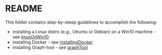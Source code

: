 README
======

This folder contains step-by-steep guidelines to accomplish the following:

+ installing a Linux distro (e.g., Ubuntu or Debian) on a Win10 machine - see
 [linuxOnWin10](linuxOnWin10/README.md)
+ installing Docker - see [installingDocker](installingDocker/README.md)
+ installing Graph-tool - see [graphTool](graphTool/README.md)

